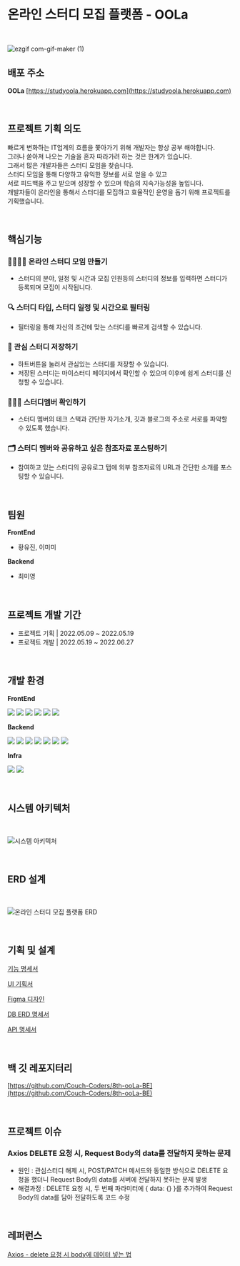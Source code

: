 # **온라인 스터디 모집 플랫폼 - OOLa**

<br>

![ezgif com-gif-maker (1)](https://user-images.githubusercontent.com/85479957/177085689-b29cd258-650d-4e04-99e4-3801b3fa8294.gif)

## **배포 주소**

**OOLa** [https://studyoola.herokuapp.com](https://studyoola.herokuapp.com)

<br>

## **프로젝트 기획 의도**

빠르게 변화하는 IT업계의 흐름을 쫓아가기 위해 개발자는 항상 공부 해야합니다.
<br>
그러나 쏟아져 나오는 기술을 혼자 따라가려 하는 것은 한계가 있습니다.
<br>
그래서 많은 개발자들은 스터디 모임을 찾습니다.
<br>
스터디 모임을 통해 다양하고 유익한 정보를 서로 얻을 수 있고
<br>
서로 피드백을 주고 받으며 성장할 수 있으며 학습의 지속가능성을 높입니다.
<br>
개발자들이 온라인을 통해서 스터디를 모집하고 효율적인 운영을 돕기 위해 프로젝트를 기획했습니다.

<br>

## **핵심기능**

### **👩‍💻🧑‍💻 온라인 스터디 모임 만들기**

- 스터디의 분야, 일정 및 시간과 모집 인원등의 스터디의 정보를 입력하면 스터디가 등록되며 모집이 시작됩니다.

### **🔍 스터디 타입, 스터디 일정 및 시간으로 필터링**

- 필터링을 통해 자신의 조건에 맞는 스터디를 빠르게 검색할 수 있습니다.

### **🧡 관심 스터디 저장하기**

- 하트버튼을 눌러서 관심있는 스터디를 저장할 수 있습니다.
- 저장된 스터디는 마이스터디 페이지에서 확인할 수 있으며 이후에 쉽게 스터디를 신청할 수 있습니다.

### **🙋‍♀️🙋 스터디멤버 확인하기**

- 스터디 멤버의 테크 스택과 간단한 자기소개, 깃과 블로그의 주소로 서로를 파악할 수 있도록 했습니다.

### **🗂 스터디 멤버와 공유하고 싶은 참조자료 포스팅하기**

- 참여하고 있는 스터디의 공유로그 탭에 외부 참조자료의 URL과 간단한 소개를 포스팅할 수 있습니다.

<br>

## **팀원**

**FrontEnd**

- 황유진, 이미미

**Backend**

- 최미영

<br>

## **프로젝트 개발 기간**

- 프로젝트 기획 | 2022.05.09 ~ 2022.05.19
- 프로젝트 개발 | 2022.05.19 ~ 2022.06.27

<br>

## **개발 환경**

**FrontEnd**

<p>

<img src="https://img.shields.io/badge/javascript-F7DF1E?style=flat-square&logo=javascript&logoColor=white"/>
<img src="https://img.shields.io/badge/react-61DAFB?style=flat-square&logo=react&logoColor=white"/>
<img src="https://img.shields.io/badge/React Router-CA4245?style=flat-square&logo=React Router&logoColor=white"/>
<img src="https://img.shields.io/badge/styled-components-DB7093?style=flat-square&logo=styled-components&logoColor=white"/>
<img src="https://img.shields.io/badge/Ant Design -0170FE?style=flat-square&logo=Ant Design&logoColor=white"/>
<img src="https://img.shields.io/badge/Firebase-FFCA28?style=flat-square&logo=Firebase&logoColor=white"/>

</p>

**Backend**

<p>

<img src="https://img.shields.io/badge/Spring-6DB33F?style=flat-square&logo=Spring&logoColor=white"/>
<img src="https://img.shields.io/badge/Spring Boot -6DB33F?style=flat-square&logo=Spring Boot&logoColor=white"/>
<img src="https://img.shields.io/badge/SpringSecurity-6DB33F?style=flat-square&logo=SpringSecurity&logoColor=white"/>
<img src="https://img.shields.io/badge/Data JPA-6DB33F?style=flat-square&logo=&logoColor=white"/>
<img src="https://img.shields.io/badge/Query DSL-0769AD?style=flat-square&logo=&logoColor=white"/>
<img src="https://img.shields.io/badge/PostgreSQL -4479A1?style=flat-square&logo=PostgreSQL&logoColor=white"/>
<img src="https://img.shields.io/badge/FirebaseOauth-4285F4?style=flat-square&logo=Firebase&logoColor=white"/>

</p>

**Infra**

<p>

<img src="https://img.shields.io/badge/Heroku -4479A1?style=flat-square&logo=Heroku&logoColor=white"/>
<img src="https://img.shields.io/badge/Github Actions-4285F4?style=flat-square&logo=Github Actions&logoColor=white"/>

</p>

<br>

## **시스템 아키텍처**

<br>

![시스템 아키텍처](https://user-images.githubusercontent.com/42866800/176840686-f0665ef6-b7e9-4dac-969d-108e065b7c12.png)

<br>

## **ERD 설계**

<br>

![온라인 스터디 모집 플랫폼 ERD](https://user-images.githubusercontent.com/42866800/176939980-746476bb-b5cf-434c-b376-1db8114e56b7.png)

<br>

## **기획 및 설계**

[기능 명세서](https://www.notion.so/ooLa-1389c563c730413583f7b612d9235bee)

[UI 기획서](https://whimsical.com/project-oola-TNbwpCqE3crQ1BD3k5pTKn)

[Figma 디자인](https://www.figma.com/file/MvD49HcDMRc3kuGUIwezXx/project-ooLa?node-id=0%3A1)

[DB ERD 명세서](https://www.notion.so/ERD-21da4ff688b044578199a3675014ec0f)

[API 명세서](https://unique-wandflower-4cc.notion.site/ooLa-API-16f4146dab7946eb8770ed6804d122d3)

<br>

## **백 깃 레포지터리**

[https://github.com/Couch-Coders/8th-ooLa-BE](https://github.com/Couch-Coders/8th-ooLa-BE)

<br>

## **프로젝트 이슈**

### **Axios DELETE 요청 시, Request Body의 data를 전달하지 못하는 문제**

- 원인 : 관심스터디 해제 시, POST/PATCH 메서드와 동일한 방식으로 DELETE 요청을 했더니 Request Body의 data를 서버에 전달하지 못하는 문제 발생
- 해결과정 : DELETE 요청 시, 두 번째 파라미터에 { data: {} }를 추가하여 Request Body의 data를 담아 전달하도록 코드 수정

<br>

## **레퍼런스**

[Axios - delete 요청 시 body에 데이터 넣는 법](https://velog.io/@bigbrothershin/Axios-delete-%EC%9A%94%EC%B2%AD-%EC%8B%9C-body%EC%97%90-%EB%8D%B0%EC%9D%B4%ED%84%B0-%EB%84%A3%EB%8A%94-%EB%B2%95)

